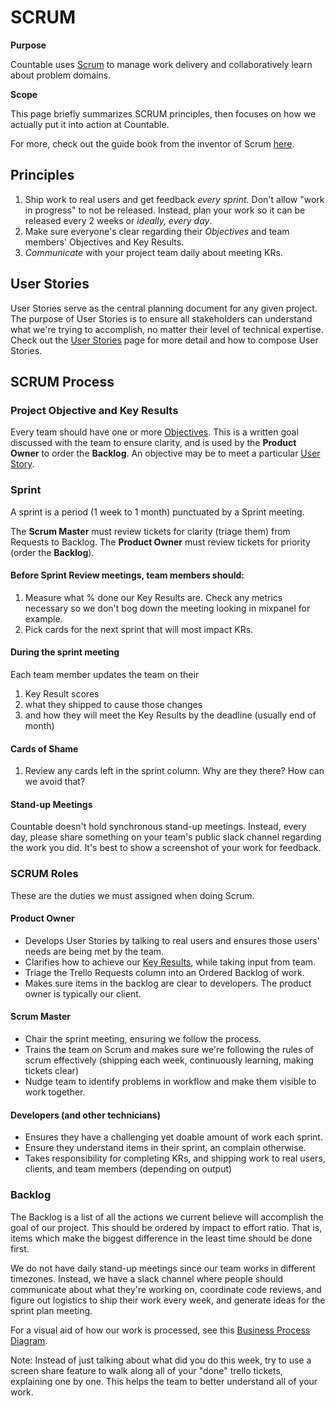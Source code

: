 # SCRUM

**Purpose**

Countable uses
[Scrum](https://en.wikipedia.org/wiki/Scrum_\(software_development\)) to
manage work delivery and collaboratively learn about problem domains.

**Scope**

This page briefly summarizes SCRUM principles, then focuses on how we
actually put it into action at Countable.

For more, check out the guide book from the inventor of Scrum
[here](https://www.scrumguides.org/scrum-guide.html).

## Principles

1.  Ship work to real users and get feedback *every sprint*. Don't allow
    "work in progress" to not be released. Instead, plan your work so it
    can be released every 2 weeks or *ideally, every day*.
2.  Make sure everyone's clear regarding their *Objectives* and team
    members' Objectives and Key Results.
3.  *Communicate* with your project team daily about meeting KRs.

## User Stories

User Stories serve as the central planning document for any given
project. The purpose of User Stories is to ensure all stakeholders can
understand what we're trying to accomplish, no matter their level of
technical expertise. Check out the [User
Stories](../operations/USER_STORIES.html) page for more detail and how
to compose User Stories.

## SCRUM Process

### Project Objective and Key Results

Every team should have one or more
[Objectives](../operations/OKRS.html). This is a written goal discussed
with the team to ensure clarity, and is used by the **Product Owner** to
order the **Backlog**. An objective may be to meet a particular [User
Story](../operations/USER_STORIES.html).

### Sprint

A sprint is a period (1 week to 1 month) punctuated by a Sprint meeting.

The **Scrum Master** must review tickets for clarity (triage them) from
Requests to Backlog. The **Product Owner** must review tickets for
priority (order the **Backlog**).

#### Before Sprint Review meetings, team members should:

1.  Measure what % done our Key Results are. Check any metrics necessary
    so we don't bog down the meeting looking in mixpanel for example.
2.  Pick cards for the next sprint that will most impact KRs.

#### During the sprint meeting

Each team member updates the team on their

1.  Key Result scores
2.  what they shipped to cause those changes
3.  and how they will meet the Key Results by the deadline (usually end
    of month)

#### Cards of Shame

1.  Review any cards left in the sprint column. Why are they there? How
    can we avoid that?

#### Stand-up Meetings

Countable doesn't hold synchronous stand-up meetings. Instead, every
day, please share something on your team's public slack channel
regarding the work you did. It's best to show a screenshot of your work
for feedback.

### SCRUM Roles

These are the duties we must assigned when doing Scrum.

#### Product Owner

  - Develops User Stories by talking to real users and ensures those
    users' needs are being met by the team.
  - Clarifies how to achieve our [Key Results](../operations/OKRS.html),
    while taking input from team.
  - Triage the Trello Requests column into an Ordered Backlog of work.
  - Makes sure items in the backlog are clear to developers. The product
    owner is typically our client.

#### Scrum Master

  - Chair the sprint meeting, ensuring we follow the process.
  - Trains the team on Scrum and makes sure we're following the rules of
    scrum effectively (shipping each week, continuously learning, making
    tickets clear)
  - Nudge team to identify problems in workflow and make them visible to
    work together.

#### Developers (and other technicians)

  - Ensures they have a challenging yet doable amount of work each
    sprint.
  - Ensure they understand items in their sprint, an complain otherwise.
  - Takes responsibility for completing KRs, and shipping work to real
    users, clients, and team members (depending on output)

### Backlog

The Backlog is a list of all the actions we current believe will
accomplish the goal of our project. This should be ordered by impact to
effort ratio. That is, items which make the biggest difference in the
least time should be done first.

We do not have daily stand-up meetings since our team works in different
timezones. Instead, we have a slack channel where people should
communicate about what they're working on, coordinate code reviews, and
figure out logistics to ship their work every week, and generate ideas
for the sprint plan meeting.

For a visual aid of how our work is processed, see this [Business
Process
Diagram](https://drive.google.com/open?id=1VrniT1lRqVu9sJr0ZMK1aQLnFwEuFIQD).

Note: Instead of just talking about what did you do this week, try to
use a screen share feature to walk along all of your "done" trello
tickets, explaining one by one. This helps the team to better understand
all of your work.
